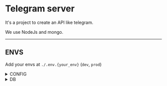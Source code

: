 # Telegram server

It's a project to create an API like telegram.

We use NodeJs and mongo.

---

## ENVS

Add your envs at `./.env.{your_env}` (`dev`, `prod`)

<details>
  <summary>CONFIG</summary>
  
  - PORT=""
  - CORS=*
</details>

<details>
  <summary>DB</summary>
  
  - DB_USER=""
  - DB_PASSWORD=""
  - DB_HOST=""
  - DB_NAME=""
</details>